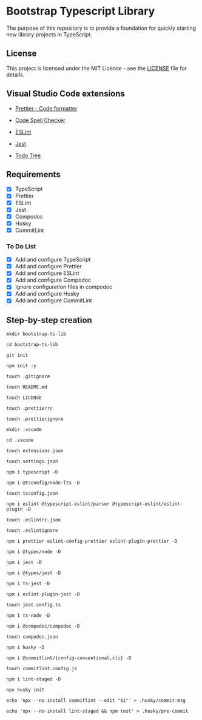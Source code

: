 # Bootstrap Typescript Library

The purpose of this repository is to provide a foundation for quickly starting new library projects in TypeScript.

## License

This project is licensed under the MIT License - see the [LICENSE](LICENSE) file for details.

## Visual Studio Code extensions

- [Prettier - Code formatter](https://marketplace.visualstudio.com/items?itemName=esbenp.prettier-vscode)

- [Code Spell Checker](https://marketplace.visualstudio.com/items?itemName=streetsidesoftware.code-spell-checker)

- [ESLint](https://marketplace.visualstudio.com/items?itemName=dbaeumer.vscode-eslint)

- [Jest](https://marketplace.visualstudio.com/items?itemName=Orta.vscode-jest)

- [Todo Tree](https://marketplace.visualstudio.com/items?itemName=Gruntfuggly.todo-tree)

## Requirements

- [x] TypeScript
- [x] Prettier
- [x] ESLint
- [x] Jest
- [x] Compodoc
- [x] Husky
- [x] CommitLint

### To Do List

- [x] Add and configure TypeScript
- [x] Add and configure Prettier
- [x] Add and configure ESLint
- [x] Add and configure Compodoc
- [x] Ignore configuration files in compodoc
- [x] Add and configure Husky
- [x] Add and configure CommitLint

## Step-by-step creation

`mkdir bootstrap-ts-lib`

`cd bootstrap-ts-lib`

`git init`

`npm init -y`

`touch .gitignore`

`touch README.md`

`touch LICENSE`

`touch .prettierrc`

`touch .prettierignore`

`mkdir .vscode`

`cd .vscode`

`touch extensions.json`

`touch settings.json`

`npm i typescript -D`

`npm i @tsconfig/node-lts -D`

`touch tsconfig.json`

`npm i eslint @typescript-eslint/parser @typescript-eslint/eslint-plugin -D`

`touch .eslintrc.json`

`touch .eslintignore`

`npm i prettier eslint-config-prettier eslint-plugin-prettier -D`

`npm i @types/node -D`

`npm i jest -D`

`npm i @types/jest -D`

`npm i ts-jest -D`

`npm i eslint-plugin-jest -D`

`touch jest.config.ts`

`npm i ts-node -D`

`npm i @compodoc/compodoc -D`

`touch compodoc.json`

`npm i husky -D`

`npm i @commitlint/{config-conventional,cli} -D`

`touch commitlint.config.js`

`npm i lint-staged -D`

`npx husky init`

`echo 'npx --no-install commitlint --edit "$1"' > .husky/commit-msg`

`echo 'npx --no-install lint-staged && npm test' > .husky/pre-commit`
